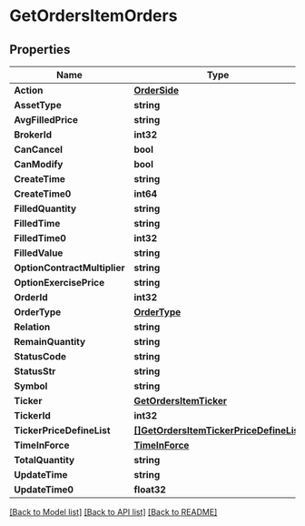 # GetOrdersItemOrders

## Properties

Name | Type | Description | Notes
------------ | ------------- | ------------- | -------------
**Action** | [**OrderSide**](OrderSide.md) |  | [optional] 
**AssetType** | **string** |  | [optional] 
**AvgFilledPrice** | **string** |  | [optional] 
**BrokerId** | **int32** |  | [optional] 
**CanCancel** | **bool** |  | [optional] 
**CanModify** | **bool** |  | [optional] 
**CreateTime** | **string** |  | [optional] 
**CreateTime0** | **int64** |  | [optional] 
**FilledQuantity** | **string** |  | [optional] 
**FilledTime** | **string** |  | [optional] 
**FilledTime0** | **int32** |  | [optional] 
**FilledValue** | **string** |  | [optional] 
**OptionContractMultiplier** | **string** |  | [optional] 
**OptionExercisePrice** | **string** |  | [optional] 
**OrderId** | **int32** |  | [optional] 
**OrderType** | [**OrderType**](OrderType.md) |  | [optional] 
**Relation** | **string** |  | [optional] 
**RemainQuantity** | **string** |  | [optional] 
**StatusCode** | **string** |  | [optional] 
**StatusStr** | **string** |  | [optional] 
**Symbol** | **string** |  | [optional] 
**Ticker** | [**GetOrdersItemTicker**](GetOrdersItem_ticker.md) |  | [optional] 
**TickerId** | **int32** |  | [optional] 
**TickerPriceDefineList** | [**[]GetOrdersItemTickerPriceDefineList**](GetOrdersItem_tickerPriceDefineList.md) |  | [optional] 
**TimeInForce** | [**TimeInForce**](TimeInForce.md) |  | [optional] 
**TotalQuantity** | **string** |  | [optional] 
**UpdateTime** | **string** |  | [optional] 
**UpdateTime0** | **float32** |  | [optional] 

[[Back to Model list]](../README.md#documentation-for-models) [[Back to API list]](../README.md#documentation-for-api-endpoints) [[Back to README]](../README.md)


